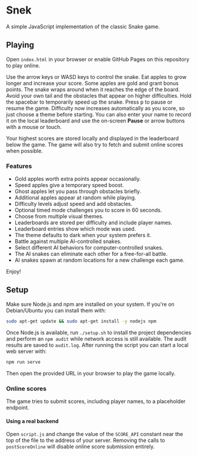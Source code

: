 # Snek

A simple JavaScript implementation of the classic Snake game.

## Playing

Open `index.html` in your browser or enable GitHub Pages on this repository to play online.

Use the arrow keys or WASD keys to control the snake. Eat apples to grow longer and increase your score. Some apples are gold and grant bonus points. The snake wraps around when it reaches the edge of the board. Avoid your own tail and the obstacles that appear on higher difficulties.
Hold the spacebar to temporarily speed up the snake. Press <kbd>p</kbd> to pause or resume the game. Difficulty now increases automatically as you score, so just choose a theme before starting.
You can also enter your name to record it on the local leaderboard and use the on-screen **Pause** or arrow buttons with a mouse or touch.

Your highest scores are stored locally and displayed in the leaderboard below the game. The game will also try to fetch and submit online scores when possible.

### Features

- Gold apples worth extra points appear occasionally.
- Speed apples give a temporary speed boost.
- Ghost apples let you pass through obstacles briefly.
- Additional apples appear at random while playing.
- Difficulty levels adjust speed and add obstacles.
- Optional timed mode challenges you to score in 60 seconds.
- Choose from multiple visual themes.
- Leaderboards are stored per difficulty and include player names.
- Leaderboard entries show which mode was used.
- The theme defaults to dark when your system prefers it.
- Battle against multiple AI-controlled snakes.
- Select different AI behaviors for computer-controlled snakes.
- The AI snakes can eliminate each other for a free-for-all battle.
- AI snakes spawn at random locations for a new challenge each game.

Enjoy!

## Setup

Make sure Node.js and npm are installed on your system. If you're on
Debian/Ubuntu you can install them with:

```bash
sudo apt-get update && sudo apt-get install -y nodejs npm
```

Once Node.js is available, run `./setup.sh` to install the project
dependencies and perform an `npm audit` while network access is still
available. The audit results are saved to `audit.log`. After running the
script you can start a local web server with:

```bash
npm run serve
```

Then open the provided URL in your browser to play the game locally.

### Online scores

The game tries to submit scores, including player names, to a placeholder
endpoint.

#### Using a real backend

Open `script.js` and change the value of the `SCORE_API` constant near the top of
the file to the address of your server. Removing the calls to `postScoreOnline`
will disable online score submission entirely.
